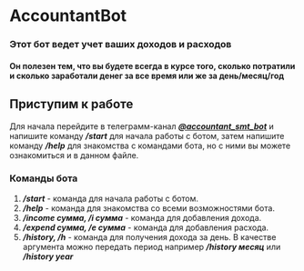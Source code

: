 # AccountantBot

### Этот бот ведет учет ваших доходов и расходов

#### Он полезен тем, что вы будете всегда в курсе того, сколько потратили и сколько заработали денег за все время или же за день/месяц/год

## Приступим к работе

Для начала перейдите в телеграмм-канал [**_@accountant_smt_bot_**](https://t.me/accountant_smt_bot) и напишите
команду **_/start_** для начала работы с ботом, затем напишите команду **_/help_** для знакомства с командами бота, но с
ними вы можете ознакомиться и в данном файле.

### Команды бота

1. **_/start_** - команда для начала работы с ботом.
2. **_/help_** - команда для знакомства со всеми возможностями бота.
3. **_/income сумма, /i сумма_** - команда для добавления дохода.
4. **_/expend сумма, /e сумма_** - команда для добавления расхода.
5. **_/history, /h_** - команда для получения дохода за день. В качестве аргумента можно передать период например <i><b>
   /history месяц</b></i> или <i><b>/history year</b></i>
